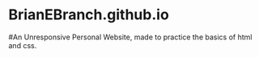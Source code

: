 # BrianEBranch.github.io
#An Unresponsive Personal Website, made to practice the basics of html and css.
